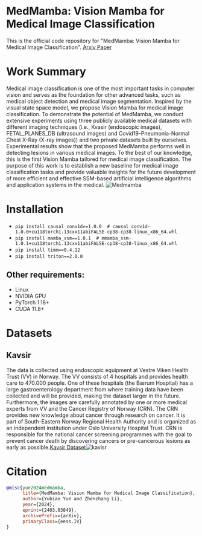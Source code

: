 # MedMamba: Vision Mamba for Medical Image Classification
This is the official code repository for "MedMamba: Vision Mamba for Medical Image Classification". [Arxiv Paper](https://arxiv.org/abs/2403.03849)
# Work Summary
Medical image classification is one of the most important tasks in computer vision and serves as the foundation for other advanced tasks, such as medical object detection and medical image segmentation. Inspired by the visual state space model, we propose Vision Mamba for medical image classification. To demonstrate the potential of MedMamba, we conduct extensive experiments using three publicly available medical datasets with different imaging techniques (i.e., Kvasir (endoscopic images), FETAL_PLANES_DB (ultrasound images) and Covid19-Pneumonia-Normal Chest X-Ray (X-ray images)) and two private datasets built by ourselves. Experimental results show that the proposed MedMamba performs well in detecting lesions in various medical images. To the best of our knowledge, this is the first Vision Mamba tailored for medical image classification. The purpose of this work is to establish a new baseline for medical image classification tasks and provide valuable insights for the future development of more efficient and effective SSM-based artificial intelligence algorithms and application systems in the medical.
![Medmamba](https://github.com/YubiaoYue/MedMamba/assets/141175829/12f9def3-38c2-46b2-bdf8-c090d18e436e)
# Installation
* `pip install causal_conv1d==1.0.0  # causal_conv1d-1.0.0+cu118torch1.13cxx11abiFALSE-cp38-cp38-linux_x86_64.whl`
* `pip install mamba_ssm==1.0.1  # mmamba_ssm-1.0.1+cu118torch1.13cxx11abiFALSE-cp38-cp38-linux_x86_64.whl`
* `pip install timm==0.4.12`
* `pip install triton==2.0.0`
## Other requirements:
* Linux
* NVIDIA GPU
* PyTorch 1.18+
* CUDA 11.8+
# Datasets
## Kavsir
The data is collected using endoscopic equipment at Vestre Viken Health Trust (VV) in Norway. The VV consists of 4 hospitals and provides health care to 470.000 people. One of these hospitals (the Bærum Hospital) has a large gastroenterology department from where training data have been collected and will be provided, making the dataset larger in the future. Furthermore, the images are carefully annotated by one or more medical experts from VV and the Cancer Registry of Norway (CRN). The CRN provides new knowledge about cancer through research on cancer. It is part of South-Eastern Norway Regional Health Authority and is organized as an independent institution under Oslo University Hospital Trust. CRN is responsible for the national cancer screening programmes with the goal to prevent cancer death by discovering cancers or pre-cancerous lesions as early as possible.[Kavsir Dataset](https://datasets.simula.no/kvasir/ "Download it")![kavisr](https://github.com/YubiaoYue/MedMamba/assets/141175829/1ef639fd-97a3-49db-8f96-aa11a6d664e8)

# Citation
```bibtex
@misc{yue2024medmamba,
      title={MedMamba: Vision Mamba for Medical Image Classification}, 
      author={Yubiao Yue and Zhenzhang Li},
      year={2024},
      eprint={2403.03849},
      archivePrefix={arXiv},
      primaryClass={eess.IV}
}
